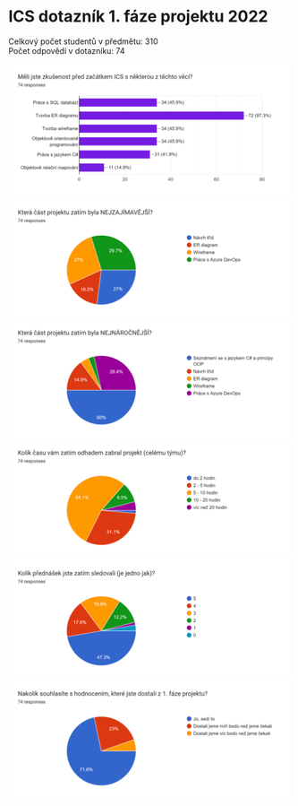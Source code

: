 # ICS dotazník 1. fáze projektu 2022

Celkový počet studentů v předmětu: 310 <br>
Počet odpovědí v dotazníku: 74

![](./assets/ICS_2022_dotaznik_1_faze_projektu_01_predchozi_zkusenosti.png)
![](./assets/ICS_2022_dotaznik_1_faze_projektu_02_nejzajimavejsi_cast.png)
![](./assets/ICS_2022_dotaznik_1_faze_projektu_03_nejnarocnejsi_cast.png)
![](./assets/ICS_2022_dotaznik_1_faze_projektu_04_kolik_casu.png)
![](./assets/ICS_2022_dotaznik_1_faze_projektu_05_sledovanost_prednasek.png)
![](./assets/ICS_2022_dotaznik_1_faze_projektu_06_souhlas_s_hodnocenim.png)
